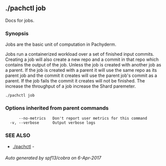 ## ./pachctl job

Docs for jobs.

### Synopsis


Jobs are the basic unit of computation in Pachyderm.

Jobs run a containerized workload over a set of finished input commits.
Creating a job will also create a new repo and a commit in that repo which
contains the output of the job. Unless the job is created with another job as a
parent. If the job is created with a parent it will use the same repo as its
parent job and the commit it creates will use the parent job's commit as a
parent.
If the job fails the commit it creates will not be finished.
The increase the throughput of a job increase the Shard paremeter.


```
./pachctl job
```

### Options inherited from parent commands

```
      --no-metrics   Don't report user metrics for this command
  -v, --verbose      Output verbose logs
```

### SEE ALSO
* [./pachctl](./pachctl.md)	 - 

###### Auto generated by spf13/cobra on 6-Apr-2017
